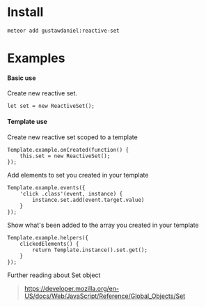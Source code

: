 # Install

    meteor add gustawdaniel:reactive-set

# Examples

#### Basic use

Create new reactive set.

    let set = new ReactiveSet();
    
#### Template use

Create new reactive set scoped to a template

    Template.example.onCreated(function() {
        this.set = new ReactiveSet();
    });
    
Add elements to set you created in your template

    Template.example.events({
        'click .class'(event, instance) {
            instance.set.add(event.target.value)
        }
    });

Show what's been added to the array you created in your template

    Template.example.helpers({
        clickedElements() {
            return Template.instance().set.get();
        }
    });

Further reading about Set object

> https://developer.mozilla.org/en-US/docs/Web/JavaScript/Reference/Global_Objects/Set